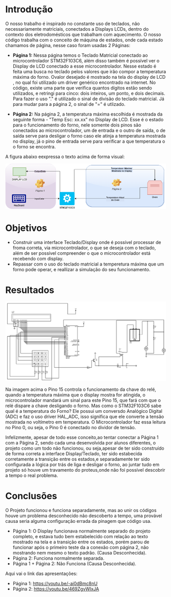 # Introdução

O nosso trabalho é inspirado no constante uso de teclados, não necessariamente matriciais, conectados a Displays LCDs, dentro do contexto dos eletrodomésticos que trabalham com aquecimento. O nosso código trabalha com o conceito de máquina de estados, onde cada estado chamamos de página, nesse caso foram usadas 2 Páginas:

* **Página 1:** Nessa página temos o Teclado Matricial conectado ao microcontrolador STM32F103C6, além disso também é possível ver o Display de LCD conectado a esse
microcontrolador. Nesse estado é feita uma busca no teclado pelos valores que irão compor a temperatura máxima do forno. Ovalor desejado é mostrado na tela do display de LCD
, no qual foi utilizado um driver genérico encontrado na internet. No código, existe uma parte que verifica quantos dígitos estão sendo utilizados, e retringi para cinco: 
dois inteiros, um ponto, e dois decimais. Para fazer o uso "." é utilizado o sinal de divisão do teclado matricial. Já para mudar para a página 2, o sinal de "=" é utlizado.

* **Página 2:** Na página 2, a temperatura máxima escolhida é mostrada da seguinte forma - "Temp Esc: xx.xx" no Display de LCD. Esse é o estado para o funcionamento do forno,
nele somente dois pinos são conectados ao microcontrolador, um de entrada e o outro de saída, o de saída serve para desligar o forno caso ele atinja a temperatura 
mostrada no display, já o pino de entrada serve para verificar a que temperatura o o forno se encontra.

A figura abaixo eexpressa o texto acima de forma visual:

![Esquema do Projeto](https://github.com/matheus123deimos/Trabalho2_Micropr/blob/main/Projeto%20Micro.png)

# Objetivos

* Construir uma interface Teclado/Display onde é possível processar de froma correta, via microcontrolador, o que se deseja com o teclado, além de ser possível compreender o que o microcontrolador está recebendo com display.
* Repassar com o uso do teclado matricial a temperetura máxima que um forno pode operar, e reallizar a simulação do seu funcionamento.

# Resultados 

![Esquema do Projeto](https://github.com/matheus123deimos/Trabalho2_Micropr/blob/main/sch/ProjetoFinal.jpg)

Na imagem acima o Pino 15 controla o funcionamento da chave do relé, quando a temperatura máxima que o display mostra for atingida, o microcontrolador mandará um sinal para este Pino 15, que fará com que o relé dispare a chave desligando o forno. Mas como o STM32F103C6 sabe qual é a temperatura do Forno? Ele possui um conversdo Analógico Digital (ADC) e faz o uso driver HAL_ADC, isso significa que ele converte a tensão mostrada no voltímetro em temperatura. O Microcontrolador faz essa leitura no Pino 0, ou seja, o Pino 0 é conectado no dividor de tensão.

Infelizmente, apesar de todo esse conceito,ao tentar conectar a Página 1 com a Página 2, sendo cada uma desenvolvida por alunos diferentes, o projeto como um todo não funcionou, ou seja,apesar de ter sido construído de forma correta a interface Display/Teclado, ter sido estabecida corretamente a transição entre os estados,e separadamente ter sido configurada a lógica por trás de liga e desligar o forno, ao juntar tudo em projeto só houve um travamento do proteus,onde não foi possível descobrir a tempo o real problema.

# Conclusões

O Projeto funcionou e funciona separadamente, mas ao unir os códigos houve um problema desconhecido não descoberto a tempo, uma provável causa seria alguma
configuração errada da pinagem que código usa.

* Página 1: O Display funcionava normalmente separado do projeto completo, e estava tudo bem estabelecido com relação ao texto mostrado na tela e a transição entre os estados, porém parou de funcionar após o primeiro teste da a conexão com página 2, não mostrando nem mesmo o texto padrão. (Causa Desconhecida).
* Página 2: Funciona normalmente separada.
* Página 1 + Página 2: Não Funciona (Causa Desconhecida).

Aqui vai o link das apresentações: 

* Página 1: https://youtu.be/-ai0dBmc8nU
* Página 2: https://youtu.be/469ZgvWlxJA
